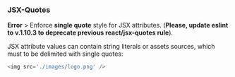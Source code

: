 ### JSX-Quotes
**Error** > Enforce **single quote** style for JSX attributes.
(**Please, update eslint to v.1.10.3 to deprecate previous react/jsx-quotes rule**).

JSX attribute values can contain string literals or assets sources, which must to be delimited with single quotes:

```javascript
<img src='./images/logo.png' />
```
